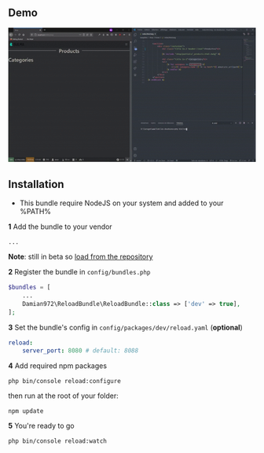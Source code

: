 ## Demo

![](./assets/demo.gif)

## Installation

-   This bundle require NodeJS on your system and added to your %PATH%

**1** Add the bundle to your vendor

```shell
...
```

**Note**: still in beta so [load from the repository](https://getcomposer.org/doc/05-repositories.md#loading-a-package-from-a-vcs-repository)

**2** Register the bundle in `config/bundles.php`

```php
$bundles = [
    ...
    Damian972\ReloadBundle\ReloadBundle::class => ['dev' => true],
];
```

**3** Set the bundle's config in `config/packages/dev/reload.yaml` (**optional**)

```yaml
reload:
    server_port: 8080 # default: 8088
```

**4** Add required npm packages

```shell
php bin/console reload:configure
```

then run at the root of your folder:

```shell
npm update
```

**5** You're ready to go

```shell
php bin/console reload:watch
```
